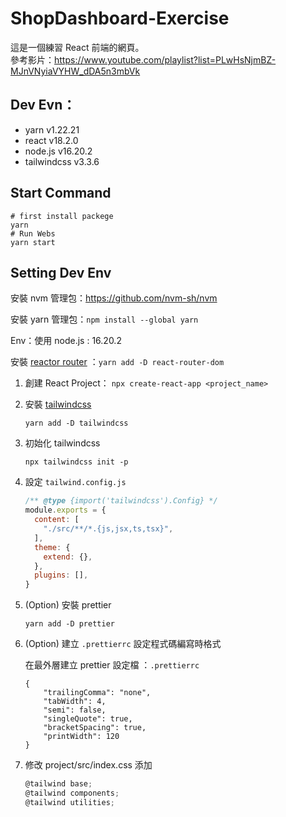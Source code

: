 # ShopDashboard-Exercise
這是一個練習 React 前端的網頁。  
參考影片：https://www.youtube.com/playlist?list=PLwHsNjmBZ-MJnVNyiaVYHW_dDA5n3mbVk

## Dev Evn：
- yarn v1.22.21
- react v18.2.0
- node.js v16.20.2
- tailwindcss v3.3.6

## Start Command
```
# first install packege
yarn
# Run Webs
yarn start
```

## Setting Dev Env
安裝 nvm 管理包：https://github.com/nvm-sh/nvm

安裝 yarn 管理包：`npm install --global yarn`

Env：使用 node.js : 16.20.2

安裝 [reactor router](https://reactrouter.com/en/main/start/tutorial) ：`yarn add -D react-router-dom`

1. 創建 React Project：
`npx create-react-app <project_name>`
2. 安裝 [tailwindcss](https://www.tailwindcss.cn/docs/installation)

    `yarn add -D tailwindcss`

3. 初始化 tailwindcss

    `npx tailwindcss init -p`

4. 設定 `tailwind.config.js`

    ```jsx
    /** @type {import('tailwindcss').Config} */
    module.exports = {
      content: [
        "./src/**/*.{js,jsx,ts,tsx}",
      ],
      theme: {
        extend: {},
      },
      plugins: [],
    }
    ```

5. (Option) 安裝 prettier

    `yarn add -D prettier`

6. (Option) 建立 `.prettierrc` 設定程式碼編寫時格式

    在最外層建立 prettier 設定檔 ：`.prettierrc`

    ```
    {
        "trailingComma": "none",
        "tabWidth": 4,
        "semi": false,
        "singleQuote": true,
        "bracketSpacing": true,
        "printWidth": 120
    }
    ```

7. 修改 project/src/index.css 添加

    ```jsx
    @tailwind base;
    @tailwind components;
    @tailwind utilities;
    ```
